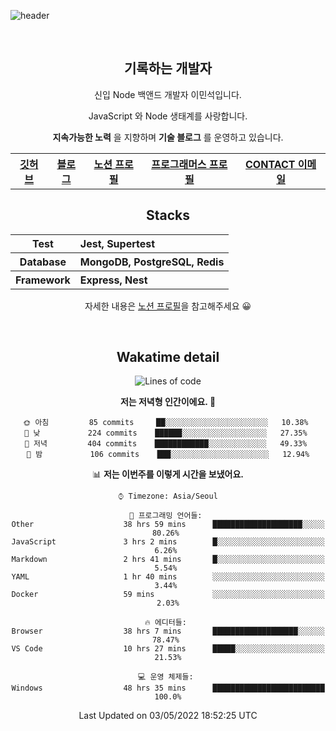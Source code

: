 ![header](https://capsule-render.vercel.app/api?type=rect&fontColor=f5f6fa&color=192a56&height=220&section=header&text=MinSeok%20Lee&fontSize=40)

&nbsp;

<h2 font-size="20px" align="center"> 기록하는 개발자 </h2>

<div align="center">
  
  <p>신입 Node 백앤드 개발자 이민석입니다.</p>
  <p>JavaScript 와 Node 생태계를 사랑합니다.</p>
  <p><strong>지속가능한 노력</strong> 을 지향하며 <strong>기술 블로그</strong> 를 운영하고 있습니다.</p>
  
  <p></p>
  <table>
    <tr>
      <th>
          <a href="https://github.com/unchaptered"> 깃허브 </a>
      </th>
      <th>
          <a href="https://velog.io/@unchapterd"> 블로그 </a>
      </th>
      <th>
          <a href="https://www.notion.so/9cf275a5af0441529ba7ba43f0d51f40"> 노션 프로필 </a>
      </th>
      <th>
          <a href="https://programmers.co.kr/pr/workstation19961002_3722"> 프로그래머스 프로필 </a>
      </th>
      <th>
          <a href="workstation19961002@gamil.com"> CONTACT 이메일 </a>
      </th>
    </tr>
  </table>
 

<h2 font-size="20px" align="center"> Stacks </h2>

<div align="center">
  <table font-weight="100">
    <tr>
      <th>Test</th>
      <th align="left">Jest, Supertest</th>
    </tr>
    <tr>
      <th>Database</th>
      <th align="left">MongoDB, PostgreSQL, Redis</th>
    </tr>
    <tr>
      <th>Framework</th>
      <th align="left">Express, Nest</th>
    </tr>
  </table>
  
  <footer> 자세한 내용은 <a href="https://band-queen-769.notion.site/9cf275a5af0441529ba7ba43f0d51f40">노션 프로필</a>을 참고해주세요 😀 </footer>
  
</div>
  
&nbsp;

<h2 font-size="20px" align="center"> Wakatime detail </h2>

<div align="center">

<!--START_SECTION:waka-->
![Lines of code](https://img.shields.io/badge/%EC%A0%80%EB%8A%94%20%EC%97%AC%ED%83%9C%EA%B9%8C%EC%A7%80%20-849%20Thousand%20%EC%A4%84%EC%9D%98%20%EC%BD%94%EB%93%9C%EB%A5%BC%20%EC%9E%91%EC%84%B1%ED%96%88%EC%96%B4%EC%9A%94.-blue)

**저는 저녁형 인간이에요. 🦉** 

```text
🌞 아침         85 commits     ██░░░░░░░░░░░░░░░░░░░░░░░   10.38% 
🌆 낮　         224 commits    ██████░░░░░░░░░░░░░░░░░░░   27.35% 
🌃 저녁         404 commits    ████████████░░░░░░░░░░░░░   49.33% 
🌙 밤　         106 commits    ███░░░░░░░░░░░░░░░░░░░░░░   12.94%

```


📊 **저는 이번주를 이렇게 시간을 보냈어요.** 

```text
⌚︎ Timezone: Asia/Seoul

💬 프로그래밍 언어들: 
Other                    38 hrs 59 mins      ████████████████████░░░░░   80.26% 
JavaScript               3 hrs 2 mins        █░░░░░░░░░░░░░░░░░░░░░░░░   6.26% 
Markdown                 2 hrs 41 mins       █░░░░░░░░░░░░░░░░░░░░░░░░   5.54% 
YAML                     1 hr 40 mins        ░░░░░░░░░░░░░░░░░░░░░░░░░   3.44% 
Docker                   59 mins             ░░░░░░░░░░░░░░░░░░░░░░░░░   2.03%

🔥 에디터들: 
Browser                  38 hrs 7 mins       ███████████████████░░░░░░   78.47% 
VS Code                  10 hrs 27 mins      █████░░░░░░░░░░░░░░░░░░░░   21.53%

💻 운영 체제들: 
Windows                  48 hrs 35 mins      █████████████████████████   100.0%

```


 Last Updated on 03/05/2022 18:52:25 UTC
<!--END_SECTION:waka-->
  
</div>


